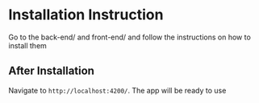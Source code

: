 # Installation Instruction

Go to the back-end/ and front-end/ and follow the instructions on how to install them

## After Installation

Navigate to `http://localhost:4200/`. The app will be ready to use 
